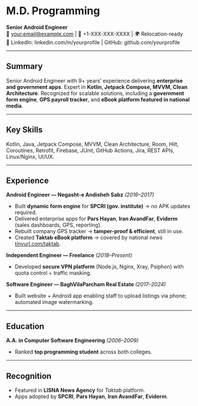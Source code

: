 # M.D. Programming
**Senior Android Engineer**  
📧 your.email@example.com | 📱 +1-XXX-XXX-XXXX | 🌍 Relocation-ready  
🔗 LinkedIn: linkedin.com/in/yourprofile | GitHub: github.com/yourprofile  

---

## Summary
Senior Android Engineer with 9+ years’ experience delivering **enterprise and government apps**. Expert in **Kotlin, Jetpack Compose, MVVM, Clean Architecture**. Recognized for scalable solutions, including a **government form engine**, **GPS payroll tracker**, and **eBook platform featured in national media**.  

---

## Key Skills
Kotlin, Java, Jetpack Compose, MVVM, Clean Architecture, Room, Hilt, Coroutines, Retrofit, Firebase, JUnit, GitHub Actions, Jira, REST APIs, Linux/Nginx, UI/UX.  

---

## Experience

**Android Engineer — Negasht-e Andisheh Sabz** *(2016–2017)*  
- Built **dynamic form engine** for **SPCRI (gov. institute)** → no APK updates required.  
- Delivered enterprise apps for **Pars Hayan**, **Iran AvandFar**, **Eviderm** (sales dashboards, GPS, reporting).  
- Rebuilt company GPS tracker → **tamper-proof & efficient**, still in use.  
- Created **Taktab eBook platform** → covered by national news [tinyurl.com/taktab](https://tinyurl.com/taktab).  

**Independent Engineer — Freelance** *(2018–Present)*  
- Developed **secure VPN platform** (Node.js, Nginx, Xray, Psiphon) with quota control + traffic masking.  

**Software Engineer — BaghVilaParcham Real Estate** *(2017–2024)*  
- Built website + Android app enabling staff to upload listings via phone; automated image watermarking.  

---

## Education
**A.A. in Computer Software Engineering** *(2006–2009)*  
- Ranked **top programming student** across both colleges.  

---

## Recognition
- Featured in **LISNA News Agency** for *Taktab* platform.  
- Apps adopted by **SPCRI**, **Pars Hayan**, **Iran AvandFar**, **Eviderm**.  
